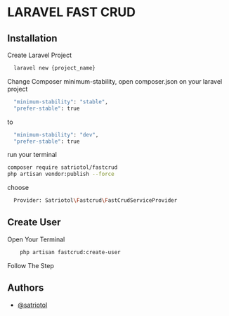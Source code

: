 
# LARAVEL FAST CRUD


## Installation

Create Laravel Project
```bash
  laravel new {project_name}
```

Change Composer minimum-stability, open composer.json on your laravel project

```bash
  "minimum-stability": "stable",
  "prefer-stable": true
```
to 
```bash
  "minimum-stability": "dev",
  "prefer-stable": true
```
run your terminal
```bash
composer require satriotol/fastcrud
php artisan vendor:publish --force
```
choose 
```bash
  Provider: Satriotol\Fastcrud\FastCrudServiceProvider
```

## Create User

Open Your Terminal
```bash
    php artisan fastcrud:create-user
```

Follow The Step


## Authors

- [@satriotol](https://www.github.com/octokatherine)

